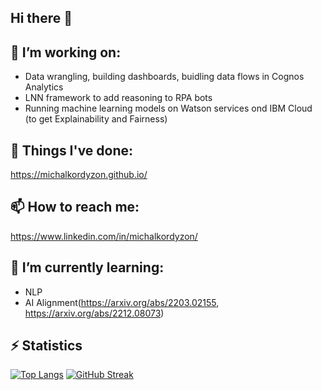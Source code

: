 ## Hi there 👋

## 🔭 I’m working on:
- Data wrangling, building dashboards, buidling data flows in Cognos Analytics 
- LNN framework to add reasoning to RPA bots
- Running machine learning models on Watson services ond IBM Cloud (to get Explainability and Fairness)
 
## 💾 Things I've done: 
https://michalkordyzon.github.io/


## 📫 How to reach me:
<https://www.linkedin.com/in/michalkordyzon/>

## 🌱 I’m currently learning:
- NLP
- AI Alignment(https://arxiv.org/abs/2203.02155, https://arxiv.org/abs/2212.08073)

## ⚡ Statistics

<div>

[![Top Langs](https://github-readme-stats.vercel.app/api/top-langs/?username=michalkordyzon&theme=dark&hide_border=true)](https://github.com/anuraghazra/github-readme-stats)
[![GitHub Streak](http://github-readme-streak-stats.herokuapp.com?user=michalkordyzon&theme=dark&hide_border=true&date_format=M%20j%5B%2C%20Y%5D)](https://git.io/streak-stats)
  
 </div>


<!--
**michalkordyzon/michalkordyzon** is a ✨ _special_ ✨ repository because its `README.md` (this file) appears on your GitHub profile.

Here are some ideas to get you started:

- 🔭 I’m currently working on ...
- 🌱 I’m currently learning ...
- 👯 I’m looking to collaborate on ...
- 🤔 I’m looking for help with ...
- 💬 Ask me about ...
- 📫 How to reach me: ...
- 😄 Pronouns: ...
- ⚡ Fun fact: ...
-->
